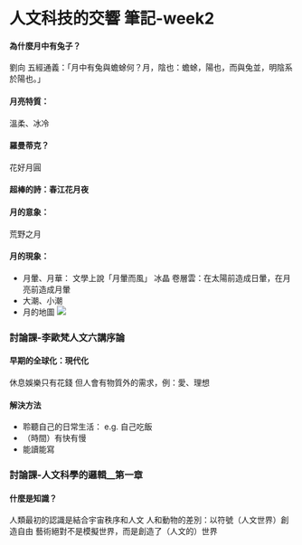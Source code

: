 # 人文科技的交響 筆記-week2
#### 為什麼月中有兔子？
劉向 五經通義：「月中有兔與蟾蜍何？月，陰也：蟾蜍，陽也，而與兔並，明陰系於陽也。」
#### 月亮特質：
溫柔、冰冷
#### 羅曼蒂克？
花好月圓 
#### 超棒的詩：春江花月夜
#### 月的意象：
荒野之月 
#### 月的現象：
* 月暈、月華：
 文學上說「月暈而風」
 冰晶 卷層雲：在太陽前造成日暈，在月亮前造成月暈
* 大潮、小潮
* 月的地圖
![](https://s3-ap-northeast-1.amazonaws.com/g0v-hackmd-images/uploads/upload_55eee240a9426d96179a330a412feb89.png)
### 討論課-李歐梵人文六講序論
#### 早期的全球化：現代化
休息娛樂只有花錢
但人會有物質外的需求，例：愛、理想

#### 解決方法
* 聆聽自己的日常生活：
e.g. 自己吃飯
* （時間）有快有慢
* 能讀能寫

### 討論課-人文科學的邏輯__第一章
#### 什麼是知識？
人類最初的認識是結合宇宙秩序和人文
人和動物的差別：以符號（人文世界）創造自由
藝術絕對不是模擬世界，而是創造了（人文的）世界
